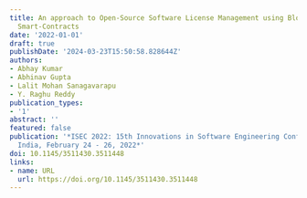 ```yaml
---
title: An approach to Open-Source Software License Management using Blockchain-based
  Smart-Contracts
date: '2022-01-01'
draft: true
publishDate: '2024-03-23T15:50:58.828644Z'
authors:
- Abhay Kumar
- Abhinav Gupta
- Lalit Mohan Sanagavarapu
- Y. Raghu Reddy
publication_types:
- '1'
abstract: ''
featured: false
publication: '*ISEC 2022: 15th Innovations in Software Engineering Conference, Gandhinagar,
  India, February 24 - 26, 2022*'
doi: 10.1145/3511430.3511448
links:
- name: URL
  url: https://doi.org/10.1145/3511430.3511448
---
```


